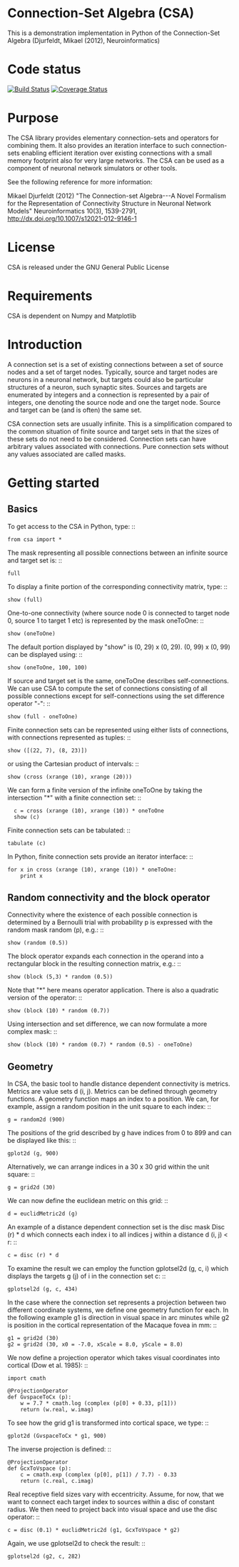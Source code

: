 Connection-Set Algebra (CSA)
============================

This is a demonstration implementation in Python of the Connection-Set
Algebra (Djurfeldt, Mikael (2012), Neuroinformatics)

Code status
===========
[![Build Status](https://travis-ci.org/INCF/csa.svg?branch=master)](https://travis-ci.org/INCF/csa)
[![Coverage Status](https://coveralls.io/repos/github/INCF/csa/badge.svg?branch=master)](https://coveralls.io/github/INCF/csa?branch=master)

Purpose
=======

The CSA library provides elementary connection-sets and operators for
combining them. It also provides an iteration interface to such
connection-sets enabling efficient iteration over existing connections
with a small memory footprint also for very large networks. The CSA
can be used as a component of neuronal network simulators or other
tools.

See the following reference for more information:

Mikael Djurfeldt (2012) "The Connection-set Algebra---A Novel
Formalism for the Representation of Connectivity Structure in Neuronal
Network Models" Neuroinformatics 10(3), 1539-2791,
http://dx.doi.org/10.1007/s12021-012-9146-1

License
=======

CSA is released under the GNU General Public License

Requirements
============

CSA is dependent on Numpy and Matplotlib

Introduction
============

A connection set is a set of existing connections between a set of
source nodes and a set of target nodes.  Typically, source and target
nodes are neurons in a neuronal network, but targets could also be
particular structures of a neuron, such synaptic sites.  Sources and
targets are enumerated by integers and a connection is represented by
a pair of integers, one denoting the source node and one the target
node.  Source and target can be (and is often) the same set.

CSA connection sets are usually infinite.  This is a simplification
compared to the common situation of finite source and target sets in
that the sizes of these sets do not need to be considered.  Connection
sets can have arbitrary values associated with connections.  Pure
connection sets without any values associated are called masks.

Getting started
===============

Basics
------

To get access to the CSA in Python, type:
::

    from csa import *

The mask representing all possible connections between an infinite
source and target set is:
::
    
    full

To display a finite portion of the corresponding connectivity matrix,
type:
::

    show (full)

One-to-one connectivity (where source node 0 is connected to target
node 0, source 1 to target 1 etc) is represented by the mask oneToOne:
::

    show (oneToOne)

The default portion displayed by "show" is (0, 29) x (0, 29).
(0, 99) x (0, 99) can be displayed using:
::

    show (oneToOne, 100, 100)

If source and target set is the same, oneToOne describes
self-connections.  We can use CSA to compute the set of connections
consisting of all possible connections except for self-connections
using the set difference operator "-":
::
  
    show (full - oneToOne)

Finite connection sets can be represented using either lists of
connections, with connections represented as tuples:
::
  
    show ([(22, 7), (8, 23)])

or using the Cartesian product of intervals:
::

    show (cross (xrange (10), xrange (20)))

We can form a finite version of the infinite oneToOne by taking the
intersection "*" with a finite connection set:
::

      c = cross (xrange (10), xrange (10)) * oneToOne
      show (c)

Finite connection sets can be tabulated:
::

    tabulate (c)

In Python, finite connection sets provide an iterator interface:
::

    for x in cross (xrange (10), xrange (10)) * oneToOne:
        print x

Random connectivity and the block operator
------------------------------------------

Connectivity where the existence of each possible connection is
determined by a Bernoulli trial with probability p is expressed with
the random mask random (p), e.g.:
::

    show (random (0.5))

The block operator expands each connection in the operand into a
rectangular block in the resulting connection matrix, e.g.:
::

    show (block (5,3) * random (0.5))

Note that "*" here means operator application.  There is also a
quadratic version of the operator:
::
  
    show (block (10) * random (0.7))

Using intersection and set difference, we can now formulate a more
complex mask:
::

    show (block (10) * random (0.7) * random (0.5) - oneToOne)

Geometry
--------

In CSA, the basic tool to handle distance dependent connectivity is
metrics.  Metrics are value sets d (i, j).  Metrics can be defined
through geometry functions.  A geometry function maps an index to a
position.  We can, for example, assign a random position in the unit
square to each index:
::

    g = random2d (900)

The positions of the grid described by g have indices from 0 to 899
and can be displayed like this:
::

    gplot2d (g, 900)

Alternatively, we can arrange indices in a 30 x 30 grid within the
unit square:
::
  
    g = grid2d (30)

We can now define the euclidean metric on this grid:
::

    d = euclidMetric2d (g)

An example of a distance dependent connection set is the disc mask
Disc (r) * d which connects each index i to all indices j within a
distance d (i, j) < r:
::

    c = disc (r) * d

To examine the result we can employ the function gplotsel2d (g, c, i)
which displays the targets g (j) of i in the connection set c:
::

    gplotsel2d (g, c, 434)

In the case where the connection set represents a projection between
two different coordinate systems, we define one geometry function for
each.  In the following example g1 is direction in visual space in arc
minutes while g2 is position in the cortical representation of the
Macaque fovea in mm:
::

    g1 = grid2d (30)
    g2 = grid2d (30, x0 = -7.0, xScale = 8.0, yScale = 8.0)

We now define a projection operator which takes visual coordinates
into cortical (Dow et al. 1985):
::

    import cmath

    @ProjectionOperator
    def GvspaceToCx (p):
        w = 7.7 * cmath.log (complex (p[0] + 0.33, p[1]))
        return (w.real, w.imag)

To see how the grid g1 is transformed into cortical space, we type:
::

    gplot2d (GvspaceToCx * g1, 900)

The inverse projection is defined:
::

    @ProjectionOperator
    def GcxToVspace (p):
        c = cmath.exp (complex (p[0], p[1]) / 7.7) - 0.33
        return (c.real, c.imag)

Real receptive field sizes vary with eccentricity.  Assume, for now,
that we want to connect each target index to sources within a disc of
constant radius.  We then need to project back into visual space and
use the disc operator:
::

    c = disc (0.1) * euclidMetric2d (g1, GcxToVspace * g2)

Again, we use gplotsel2d to check the result:
::

    gplotsel2d (g2, c, 282)

